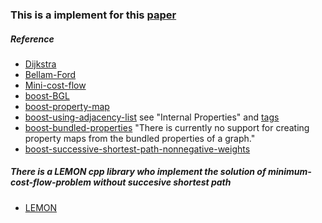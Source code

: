 ### This is a implement for this [paper](https://www.researchgate.net/publication/266993235_Interactive_tool_for_the_successive_shortest_paths_algorithm_in_solving_the_minimum_cost_flow_problem)

##### Reference 
- [Dijkstra](https://en.wikipedia.org/wiki/Dijkstra%27s_algorithm)
- [Bellam-Ford](https://en.wikipedia.org/wiki/Bellman%E2%80%93Ford_algorithm)
- [Mini-cost-flow](https://en.wikipedia.org/wiki/Minimum-cost_flow_problem)
- [boost-BGL](http://theboostcpplibraries.com/boost.graph-vertices-and-edges)
- [boost-property-map](http://www.boost.org/doc/libs/1_53_0/libs/graph/doc/using_property_maps.html)
- [boost-using-adjacency-list](http://www.boost.org/doc/libs/1_55_0/libs/graph/doc/using_adjacency_list.html#sec:adjacency-list-properties)
see "Internal Properties" and [tags](http://www.boost.org/doc/libs/1_55_0/libs/graph/doc/PropertyTag.html)
- [boost-bundled-properties](http://www.boost.org/doc/libs/1_55_0/libs/graph/doc/bundles.html)
"There is currently no support for creating property maps from the bundled properties of a graph."
- [boost-successive-shortest-path-nonnegative-weights](http://www.boost.org/doc/libs/1_60_0/libs/graph/doc/successive_shortest_path_nonnegative_weights.html)

##### There is a LEMON cpp library who implement the solution of minimum-cost-flow-problem without succesive shortest path
- [LEMON](http://lemon.cs.elte.hu/pub/doc/1.2.3/a00534.html)
